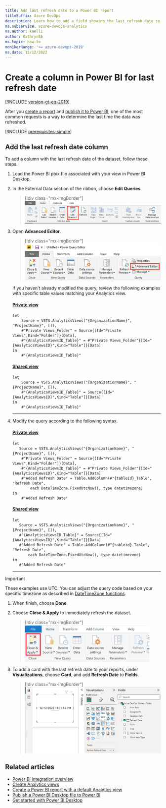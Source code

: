 ```yaml
---
title: Add last refresh date to a Power BI report 
titleSuffix: Azure DevOps
description: Learn how to add a field showing the last refresh date to an existing Power BI report based on Analytics.  
ms.subservice: azure-devops-analytics
ms.author: kaelli
author: KathrynEE
ms.topic: how-to
monikerRange: '>= azure-devops-2019'
ms.date: 12/12/2022
---
```


# Create a column in Power BI for last refresh date

[!INCLUDE [version-gt-eq-2019](../../includes/version-gt-eq-2019.md)]

After you [create a report](create-quick-report.md) and [publish it to Power BI](publish-power-bi-desktop-to-power-bi.md), one of the most common requests is a way to determine the last time the data was refreshed.  

[!INCLUDE [prerequisites-simple](../includes/analytics-prerequisites-simple.md)]

## Add the last refresh date column

To add a column with the last refresh date of the dataset, follow these steps.  

1. Load the Power BI pbix file associated with your view in Power BI Desktop.  

1. In the External Data section of the ribbon, choose **Edit Queries**.   

    > [!div class="mx-imgBorder"]  
    > ![Power BI Desktop, Home tab, Edit Queries](media/edit-queries.png) 

1. Open **Advanced Editor**.  

    > [!div class="mx-imgBorder"]  
    > ![Advanced Editor](media/AdvancedEditor.png) 

    If you haven't already modified the query, review the following examples with specific table values matching your Analytics view.

	#### [Private view](#tab/private/)
	```Query 
	let
	    Source = VSTS.AnalyticsViews("{OrganizationName}", "ProjectName}", []),
	    #"Private Views_Folder" = Source{[Id="Private Views",Kind="Folder"]}[Data],
	    #"{AnalyticsViewsID_Table}" = #"Private Views_Folder"{[Id="{AnalyticsViewsID}",Kind="Table"]}[Data]
	in
	    #"{AnalyticsViewsID_Table}"
	```
	
	#### [Shared view](#tab/shared/)
	```Query 
	let
	    Source = VSTS.AnalyticsViews("{OrganizationName}", "{ProjectName}", []),
	    #"{AnalyticsViewsID_Table}" = Source{[Id="{AnalyticsViewsID}",Kind="Table"]}[Data]
	in
	    #"{AnalyticsViewsID_Table}"
	```
	
	***

1. Modify the query according to the following syntax.  
	#### [Private view](#tab/private/)
	```Query 
	let
	   Source = VSTS.AnalyticsViews("{OrganizationName}", "{ProjectName}", []),
		#"Private Views_Folder" = Source{[Id="Private Views",Kind="Folder"]}[Data],
		#"{AnalyticsViewsID_Table}" = #"Private Views_Folder"{[Id="{AnalyticsViewsID}",Kind="Table"]}[Data]
	    #"Added Refresh Date" = Table.AddColumn(#"{tableid}_Table", "Refresh Date", 
	        each DateTimeZone.FixedUtcNow(), type datetimezone)
	in
	    #"Added Refresh Date"
	```
	
	#### [Shared view](#tab/shared/)
	```Query 
	let
	   Source = VSTS.AnalyticsViews("{OrganizationName}", "{ProjectName}", []),
	   #"{AnalyticsViewsID_Table}" = Source{[Id="{AnalyticsViewsID}",Kind="Table"]}[Data]
	   #"Added Refresh Date" = Table.AddColumn(#"{tableid}_Table", "Refresh Date", 
	       each DateTimeZone.FixedUtcNow(), type datetimezone)
	in
	   #"Added Refresh Date"
	```
	 
	***

> [!IMPORTANT]  
> These examples use UTC. You can adjust the query code based on your specific timezone as described in [DateTimeZone functions](/powerquery-m/datetimezone-functions).

1. When finish, choose **Done**.

1. Choose **Close & Apply** to immediately refresh the dataset.   

	> [!div class="mx-imgBorder"]  
	> ![Screenshot of Power BI Desktop, Home, Close & Apply.](media/transform-data/powerbi-close-apply.png)   

1. To add a card with the last refresh date to your reports, under **Visualizations**, choose **Card**, and add **Refresh Date** to **Fields**.

	> [!div class="mx-imgBorder"]  
	> ![Screenshot of Power BI Desktop, Card, Refresh Date Applied.](media/last-refresh/card-visualizations.png)


## Related articles

- [Power BI integration overview](overview.md) 
- [Create Analytics views](analytics-views-create.md)
- [Create a Power BI report with a default Analytics view](create-quick-report.md)
- [Publish a Power BI Desktop file to Power BI](publish-power-bi-desktop-to-power-bi.md)
- [Get started with Power BI Desktop](/power-bi/fundamentals/desktop-getting-started)
